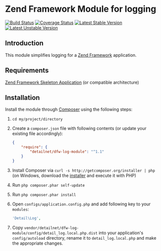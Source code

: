 # Zend Framework Module for logging

[![Build Status](https://travis-ci.org/detailnet/dfw-log-module.svg?branch=master)](https://travis-ci.org/detailnet/dfw-log-module)
[![Coverage Status](https://img.shields.io/coveralls/detailnet/dfw-log-module.svg)](https://coveralls.io/r/detailnet/dfw-log-module)
[![Latest Stable Version](https://poser.pugx.org/detailnet/dfw-log-module/v/stable.svg)](https://packagist.org/packages/detailnet/dfw-log-module)
[![Latest Unstable Version](https://poser.pugx.org/detailnet/dfw-log-module/v/unstable.svg)](https://packagist.org/packages/detailnet/dfw-log-module)

## Introduction
This module simplifies logging for a [Zend Framework](https://github.com/zendframework/zendframework) application.

## Requirements
[Zend Framework Skeleton Application](http://www.github.com/zendframework/ZendSkeletonApplication) (or compatible architecture)

## Installation
Install the module through [Composer](http://getcomposer.org/) using the following steps:

  1. `cd my/project/directory`
  
  2. Create a `composer.json` file with following contents (or update your existing file accordingly):

     ```json
     {
         "require": {
             "detailnet/dfw-log-module": "^1.1"
         }
     }
     ```
  3. Install Composer via `curl -s http://getcomposer.org/installer | php` (on Windows, download
     the [installer](http://getcomposer.org/installer) and execute it with PHP)
     
  4. Run `php composer.phar self-update`
     
  5. Run `php composer.phar install`
  
  6. Open `configs/application.config.php` and add following key to your `modules`:

     ```php
     'Detail\Log',
     ```

  7. Copy `vendor/detailnet/dfw-log-module/config/detail_log.local.php.dist` into your application's
     `config/autoload` directory, rename it to `detail_log.local.php` and make the appropriate changes.
